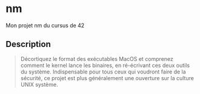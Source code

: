 # nm
Mon projet nm du cursus de 42

## Description
>  Décortiquez le format des exécutables MacOS et comprenez comment le kernel lance les binaires, en ré-écrivant ces deux outils du système. Indispensable pour tous ceux qui voudront faire de la sécurité, ce projet est plus généralement une ouverture sur la culture UNIX système. 
